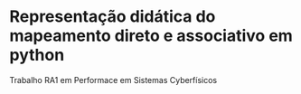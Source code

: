 # Representação didática do mapeamento direto e associativo em python
 Trabalho RA1 em Performace em Sistemas Cyberfísicos
